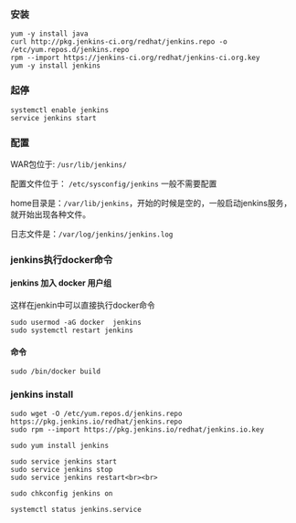 


### 安装
    
    yum -y install java 
    curl http://pkg.jenkins-ci.org/redhat/jenkins.repo -o /etc/yum.repos.d/jenkins.repo
    rpm --import https://jenkins-ci.org/redhat/jenkins-ci.org.key
    yum -y install jenkins
    
    
### 起停

    systemctl enable jenkins
    service jenkins start

### 配置

  WAR包位于: `/usr/lib/jenkins/`
  
  配置文件位于： `/etc/sysconfig/jenkins` 一般不需要配置
  
  home目录是：`/var/lib/jenkins`，开始的时候是空的，一般启动jenkins服务，就开始出现各种文件。
  
  日志文件是：`/var/log/jenkins/jenkins.log`

### jenkins执行docker命令

#### jenkins 加入 docker 用户组

这样在jenkin中可以直接执行docker命令

    sudo usermod -aG docker  jenkins
    sudo systemctl restart jenkins

#### 命令

    sudo /bin/docker build





### jenkins install

    sudo wget -O /etc/yum.repos.d/jenkins.repo https://pkg.jenkins.io/redhat/jenkins.repo
    sudo rpm --import https://pkg.jenkins.io/redhat/jenkins.io.key
    
    sudo yum install jenkins
    
    sudo service jenkins start
    sudo service jenkins stop
    sudo service jenkins restart<br><br>
    
    sudo chkconfig jenkins on
    
    systemctl status jenkins.service
    
  
